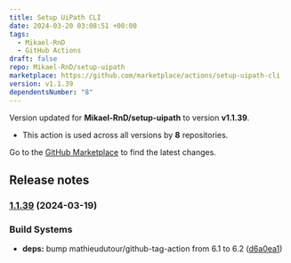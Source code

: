 ```yaml
---
title: Setup UiPath CLI
date: 2024-03-20 03:08:51 +00:00
tags:
  - Mikael-RnD
  - GitHub Actions
draft: false
repo: Mikael-RnD/setup-uipath
marketplace: https://github.com/marketplace/actions/setup-uipath-cli
version: v1.1.39
dependentsNumber: "8"
---
```



Version updated for **Mikael-RnD/setup-uipath** to version **v1.1.39**.
- This action is used across all versions by **8** repositories.

Go to the [GitHub Marketplace](https://github.com/marketplace/actions/setup-uipath-cli) to find the latest changes.

## Release notes

### [1.1.39](https://github.com/Mikael-RnD/setup-uipath/compare/v1.1.38...v1.1.39) (2024-03-19)


### Build Systems

* **deps:** bump mathieudutour/github-tag-action from 6.1 to 6.2 ([d6a0ea1](https://github.com/Mikael-RnD/setup-uipath/commit/d6a0ea1099955ff45f1a80902c2b03c2fd6cbfbb))
